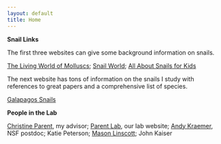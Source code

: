 ```yaml
---
layout: default
title: Home
---
```

**Snail Links**

The first three websites can give some background information on snails. 

[The Living World of Molluscs](http://molluscs.at/gastropoda/index.html);
[Snail World](http://www.snail-world.com/);
[All About Snails for Kids](http://www.kiddyhouse.com/Snails/)

The next website has tons of information on the snails I study with references to great papers and a comprehensive list of species.

[Galapagos Snails](https://galapagossnaillab.wordpress.com/)

**People in the Lab**

[Christine Parent](http://www.uidaho.edu/sci/biology/faculty/christine-parent), my advisor; 
[Parent Lab](http://webpages.uidaho.edu/parentlab/Parent_lab/Parent_lab___Home.html), our lab website; 
[Andy Kraemer](https://andrewckraemer.wordpress.com/), NSF postdoc; 
Katie Peterson; 
[Mason Linscott](http://mason-linscott.github.io/); 
John Kaiser
